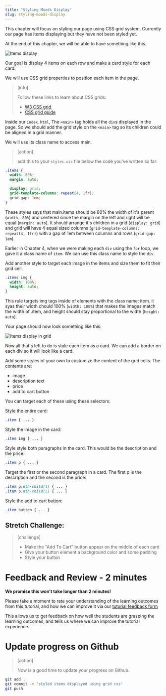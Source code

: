 ```yaml
---
title: "Styling Moods Display"
slug: styling-moods-display
---
```


This chapter will focus on styling our page using CSS grid system. Currently our page has items displaying but they have not been styled yet.

At the end of this chapter, we will be able to have something like this.

![Items display](assets/01_styling-moods-display_items-display.png "Items Display")

Our goal is display 4 items on each row and make a card style for each card.

We will use CSS grid properties to position each item in the page.

> [info]
>
> Follow these links to learn about CSS grids:
>
> - [W3 CSS grid](https://www.w3schools.com/css/css_grid.asp),
> - [CSS grid guide](https://css-tricks.com/snippets/css/complete-guide-grid/)

Inside our ```index.html```, The ```<main>``` tag holds all the `div`s displayed in the page. So we should add the grid style on the ```<main>``` tag so its children could be aligned in a grid manner.

We will use its class name to access main.

>[action]
>
> add this to your `styles.css` file below the code you've written so far:
>
```css
.items {
  width: 80%;
  margin: auto;

  display: grid;
  grid-template-columns: repeat(4, 1fr);
  grid-gap: 1em;
}
```

These styles says that main.items should be 80% the width of it's parent (`width: 80%`) and centered since the margin on the left and right will be equal (`margin: auto`). It should arrange it's children in a grid (`display: grid`) and grid will have 4 equal sized columns (`grid-template-columns: repeat(4, 1fr)`) with a gap of 1em between columns and rows (`grid-gap: 1em`). 

Earlier in Chapter 4, when we were making each `div` using the `for` loop, we gave it a class name of `item`. We can use this class name to style the `div`.

Add another style to target each image in the items and size them to fit their grid cell.

```CSS
.items img {
  width: 100%;
  height: auto;
}
```

This rule targets img tags inside of elements with the class name: item. it syas their width chould 100% (`width: 100%`) that makes the images match the width of .item, and height should stay proportional to the width (`height: auto`). 

Your page should now look something like this:

![Items display in grid](assets/02_styling-moods-display_items-display.png)

Now all that's left to do is style each item as a card.
We can add a border on each div so it will look like a card.

Add some styles of your own to customize the content of the grid cells. The contents are: 

- image
- description text 
- price 
- add to cart button

You can target each of these using these selectors: 

Style the entire card: 

```CSS
.item { ... }
```

Style the image in the card: 

```CSS
.item img { ... }
```

Style style both paragraphs in the card. This would be the description and the price: 

```CSS
.item p { ... }
```

Target the first or the second paragraph in a card. The first p is the description and the second is the price: 

```CSS
.item p:nth-child(1) { ... }
.item p:nth-child(2) { ... }
```

Style the add to cart button: 

```CSS
.item button { ... }
```

## Stretch Challenge:

>[challenge]
>
> - Make the "Add To Cart" button appear on the middle of each card
> - Give your button element a background color and some padding
> - Style your button

# Feedback and Review - 2 minutes

**We promise this won't take longer than 2 minutes!**

Please take a moment to rate your understanding of the learning outcomes from this tutorial, and how we can improve it via our [tutorial feedback form](https://forms.gle/BrEWZioQ566MSXMH6)

This allows us to get feedback on how well the students are grasping the learning outcomes, and tells us where we can improve the tutorial experience.

# Update progress on Github

> [action]
>
> Now is a good time to update your progress on Github.
>
```bash
git add .
git commit -m 'styled items displayed using grid css'
git push
```

